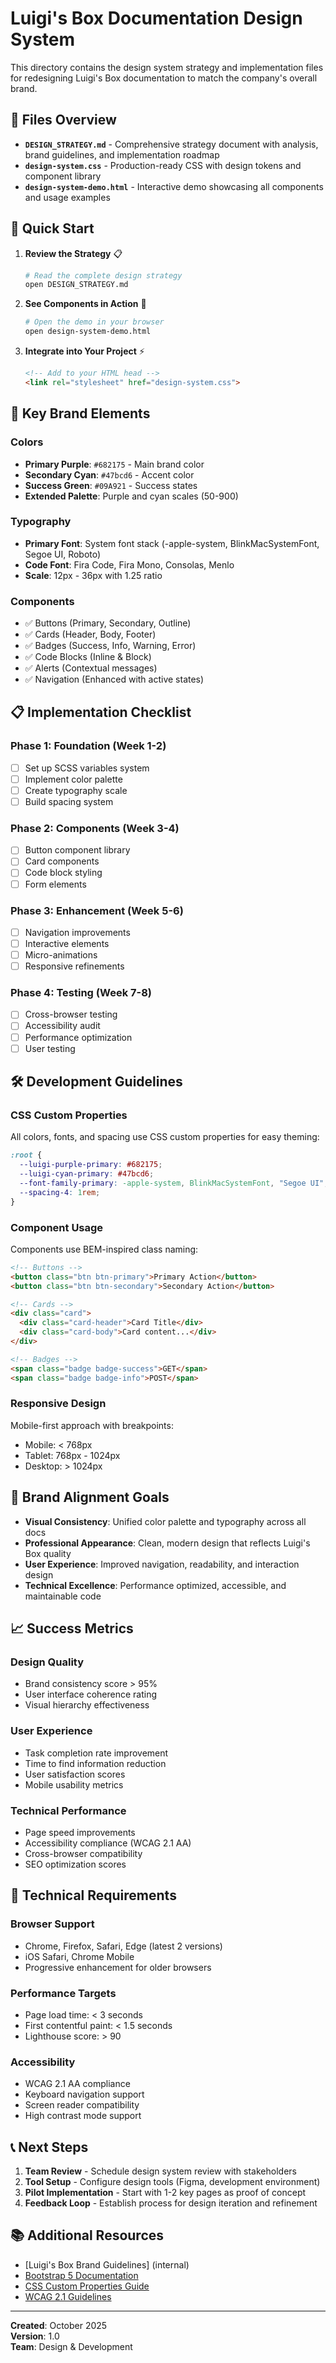 # Luigi's Box Documentation Design System

This directory contains the design system strategy and implementation files for redesigning Luigi's Box documentation to match the company's overall brand.

## 📁 Files Overview

- **`DESIGN_STRATEGY.md`** - Comprehensive strategy document with analysis, brand guidelines, and implementation roadmap
- **`design-system.css`** - Production-ready CSS with design tokens and component library
- **`design-system-demo.html`** - Interactive demo showcasing all components and usage examples

## 🚀 Quick Start

1. **Review the Strategy** 📋
   ```bash
   # Read the complete design strategy
   open DESIGN_STRATEGY.md
   ```

2. **See Components in Action** 👀
   ```bash
   # Open the demo in your browser
   open design-system-demo.html
   ```

3. **Integrate into Your Project** ⚡
   ```html
   <!-- Add to your HTML head -->
   <link rel="stylesheet" href="design-system.css">
   ```

## 🎨 Key Brand Elements

### Colors
- **Primary Purple**: `#682175` - Main brand color
- **Secondary Cyan**: `#47bcd6` - Accent color  
- **Success Green**: `#09A921` - Success states
- **Extended Palette**: Purple and cyan scales (50-900)

### Typography
- **Primary Font**: System font stack (-apple-system, BlinkMacSystemFont, Segoe UI, Roboto)
- **Code Font**: Fira Code, Fira Mono, Consolas, Menlo
- **Scale**: 12px - 36px with 1.25 ratio

### Components
- ✅ Buttons (Primary, Secondary, Outline)
- ✅ Cards (Header, Body, Footer)
- ✅ Badges (Success, Info, Warning, Error)
- ✅ Code Blocks (Inline & Block)
- ✅ Alerts (Contextual messages)
- ✅ Navigation (Enhanced with active states)

## 📋 Implementation Checklist

### Phase 1: Foundation (Week 1-2)
- [ ] Set up SCSS variables system
- [ ] Implement color palette
- [ ] Create typography scale
- [ ] Build spacing system

### Phase 2: Components (Week 3-4)
- [ ] Button component library
- [ ] Card components
- [ ] Code block styling
- [ ] Form elements

### Phase 3: Enhancement (Week 5-6)
- [ ] Navigation improvements
- [ ] Interactive elements
- [ ] Micro-animations
- [ ] Responsive refinements

### Phase 4: Testing (Week 7-8)
- [ ] Cross-browser testing
- [ ] Accessibility audit
- [ ] Performance optimization
- [ ] User testing

## 🛠 Development Guidelines

### CSS Custom Properties
All colors, fonts, and spacing use CSS custom properties for easy theming:

```css
:root {
  --luigi-purple-primary: #682175;
  --luigi-cyan-primary: #47bcd6;
  --font-family-primary: -apple-system, BlinkMacSystemFont, "Segoe UI", Roboto, sans-serif;
  --spacing-4: 1rem;
}
```

### Component Usage
Components use BEM-inspired class naming:

```html
<!-- Buttons -->
<button class="btn btn-primary">Primary Action</button>
<button class="btn btn-secondary">Secondary Action</button>

<!-- Cards -->
<div class="card">
  <div class="card-header">Card Title</div>
  <div class="card-body">Card content...</div>
</div>

<!-- Badges -->
<span class="badge badge-success">GET</span>
<span class="badge badge-info">POST</span>
```

### Responsive Design
Mobile-first approach with breakpoints:
- Mobile: < 768px
- Tablet: 768px - 1024px  
- Desktop: > 1024px

## 🎯 Brand Alignment Goals

- **Visual Consistency**: Unified color palette and typography across all docs
- **Professional Appearance**: Clean, modern design that reflects Luigi's Box quality
- **User Experience**: Improved navigation, readability, and interaction design
- **Technical Excellence**: Performance optimized, accessible, and maintainable code

## 📈 Success Metrics

### Design Quality
- Brand consistency score > 95%
- User interface coherence rating
- Visual hierarchy effectiveness

### User Experience  
- Task completion rate improvement
- Time to find information reduction
- User satisfaction scores
- Mobile usability metrics

### Technical Performance
- Page speed improvements
- Accessibility compliance (WCAG 2.1 AA)
- Cross-browser compatibility
- SEO optimization scores

## 🔧 Technical Requirements

### Browser Support
- Chrome, Firefox, Safari, Edge (latest 2 versions)
- iOS Safari, Chrome Mobile
- Progressive enhancement for older browsers

### Performance Targets
- Page load time: < 3 seconds
- First contentful paint: < 1.5 seconds  
- Lighthouse score: > 90

### Accessibility
- WCAG 2.1 AA compliance
- Keyboard navigation support
- Screen reader compatibility
- High contrast mode support

## 📞 Next Steps

1. **Team Review** - Schedule design system review with stakeholders
2. **Tool Setup** - Configure design tools (Figma, development environment)
3. **Pilot Implementation** - Start with 1-2 key pages as proof of concept
4. **Feedback Loop** - Establish process for design iteration and refinement

## 📚 Additional Resources

- [Luigi's Box Brand Guidelines] (internal)
- [Bootstrap 5 Documentation](https://getbootstrap.com/docs/5.3/)
- [CSS Custom Properties Guide](https://developer.mozilla.org/en-US/docs/Web/CSS/Using_CSS_custom_properties)
- [WCAG 2.1 Guidelines](https://www.w3.org/WAI/WCAG21/quickref/)

---

**Created**: October 2025  
**Version**: 1.0  
**Team**: Design & Development